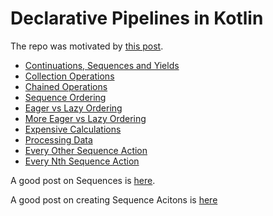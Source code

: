 # Declarative Pipelines in Kotlin

The repo was motivated by [this post](https://medium.com/@desaismital/declarative-pipelines-in-kotlin-b9e18e77f2c5).

* [Continuations, Sequences and Yields](src/main/kotlin/org/athenian/ContinuationsSequencesAndYields.kt)
* [Collection Operations](src/main/kotlin/org/athenian/CollectionOperations.kt)
* [Chained Operations](src/main/kotlin/org/athenian/ChainedOperations.kt)
* [Sequence Ordering](src/main/kotlin/org/athenian/SequenceOrdering.kt)
* [Eager vs Lazy Ordering](src/main/kotlin/org/athenian/EvaluationOrdering.kt)
* [More Eager vs Lazy Ordering](src/main/kotlin/org/athenian/MoreEvaluationOrdering.kt)
* [Expensive Calculations](src/main/kotlin/org/athenian/ExpensiveCalculations.kt)
* [Processing Data](src/main/kotlin/org/athenian/LogReader.kt)
* [Every Other Sequence Action](src/main/kotlin/org/athenian/EveryOtherSequence.kt)
* [Every Nth Sequence Action](src/main/kotlin/org/athenian/EveryNthSequence.kt)

A good post on Sequences is [here](https://blog.kotlin-academy.com/effective-kotlin-use-sequence-for-bigger-collections-with-more-than-one-processing-step-649a15bb4bf).

A good post on creating Sequence Acitons is [here](https://typealias.com/guides/inside-kotlin-sequences/)
